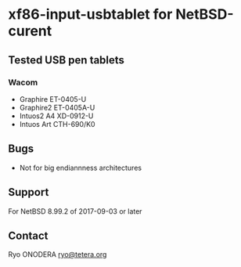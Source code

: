 # xf86-input-usbtablet for NetBSD-curent

## Tested USB pen tablets

### Wacom
* Graphire ET-0405-U
* Graphire2 ET-0405A-U
* Intuos2 A4 XD-0912-U
* Intuos Art CTH-690/K0

## Bugs
* Not for big endiannness architectures

## Support
For NetBSD 8.99.2 of 2017-09-03 or later

## Contact
Ryo ONODERA <ryo@tetera.org>
